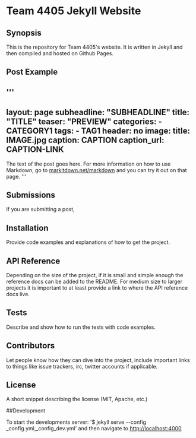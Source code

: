 # Team 4405 Jekyll Website

## Synopsis

This is the repository for Team 4405's website. It is written in Jekyll and then compiled and hosted on Github Pages. 

## Post Example
'''
---
layout: page
subheadline:  "SUBHEADLINE"
title:  "TITLE"
teaser: "PREVIEW"
categories:
    - CATEGORY1
tags:
    - TAG1
header: no
image:
    title: IMAGE.jpg
    caption: CAPTION
    caption_url: CAPTION-LINK
---

The text of the post goes here. For more information on how to use Markdown, go to [markitdown.net/markdown](http://www.markitdown.net/markdown) and you can try it out on that page.
'''
## Submissions

If you are submitting a post, 

## Installation

Provide code examples and explanations of how to get the project.

## API Reference

Depending on the size of the project, if it is small and simple enough the reference docs can be added to the README. For medium size to larger projects it is important to at least provide a link to where the API reference docs live.

## Tests

Describe and show how to run the tests with code examples.

## Contributors

Let people know how they can dive into the project, include important links to things like issue trackers, irc, twitter accounts if applicable.

## License

A short snippet describing the license (MIT, Apache, etc.)

##Development

To start the developments server:
	'$ jekyll serve --config _config.yml,_config_dev.yml'
and then navigate to [http://localhost:4000](http://localhost:4000)	

